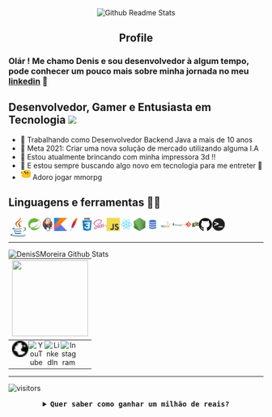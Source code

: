 <p align="center">
 <img width="100px" src="https://res.cloudinary.com/anuraghazra/image/upload/v1594908242/logo_ccswme.svg" align="center" alt="Github Readme Stats" />
 <h2 align="center">Profile</h2>
</p>


### Olár ! Me chamo Denis e sou desenvolvedor à algum tempo, pode conhecer um pouco mais sobre minha jornada no meu [linkedin] 👋

## Desenvolvedor, Gamer e Entusiasta em Tecnologia <img src="https://user-images.githubusercontent.com/5679180/79618120-0daffb80-80be-11ea-819e-d2b0fa904d07.gif" width="27px">
- 👯  Trabalhando como Desenvolvedor Backend Java a mais de 10 anos 
- 🥅  Meta 2021:  Criar uma nova solução de mercado utilizando alguma I.A
- 🔭  Estou atualmente brincando com minha impressora 3d !!
- 🌱  E estou sempre buscando algo novo em tecnologia para me entreter 🤣
- <img alt="GIF" src="https://github.com/deut-erium/deut-erium/blob/master/assets/happy.gif?raw=1" width="20vw" /> Adoro jogar mmorpg 


## Linguagens e ferramentas 👨‍💻

[<img align="left" alt="Java" width="38px" src="https://raw.githubusercontent.com/github/explore/80688e429a7d4ef2fca1e82350fe8e3517d3494d/topics/java/java.png" />][site]
[<img align="left" alt="Spring" width="26px" src="https://raw.githubusercontent.com/github/explore/80688e429a7d4ef2fca1e82350fe8e3517d3494d/topics/spring-boot/spring-boot.png" />][site]
[<img align="left" alt="Jenkins" width="26px" 
src="https://raw.githubusercontent.com/github/explore/4546263bd5739353083c33dada43f8f31e7d1fd6/topics/jenkins/jenkins.png" />][site]
[<img align="left" alt="Kotlin" width="26px" 
src="https://raw.githubusercontent.com/github/explore/80688e429a7d4ef2fca1e82350fe8e3517d3494d/topics/kotlin/kotlin.png" />][site]
[<img align="left" alt="Maven" width="26px" 
src="https://raw.githubusercontent.com/github/explore/80688e429a7d4ef2fca1e82350fe8e3517d3494d/topics/maven/maven.png" />][site]
[<img align="left" alt="CSS3" width="26px" src="https://raw.githubusercontent.com/github/explore/80688e429a7d4ef2fca1e82350fe8e3517d3494d/topics/css/css.png" />][site]
[<img align="left" alt="Sass" width="26px" src="https://raw.githubusercontent.com/github/explore/80688e429a7d4ef2fca1e82350fe8e3517d3494d/topics/sass/sass.png" />][site]
[<img align="left" alt="JavaScript" width="26px"  src="https://raw.githubusercontent.com/github/explore/80688e429a7d4ef2fca1e82350fe8e3517d3494d/topics/javascript/javascript.png" />][site]

[<img align="left" alt="React" width="26px" src="https://raw.githubusercontent.com/github/explore/80688e429a7d4ef2fca1e82350fe8e3517d3494d/topics/react/react.png" />][site]
[<img align="left" alt="Node.js" width="26px" src="https://raw.githubusercontent.com/github/explore/80688e429a7d4ef2fca1e82350fe8e3517d3494d/topics/nodejs/nodejs.png" />][site]

[<img align="left" alt="SQL" width="26px" src="https://raw.githubusercontent.com/github/explore/80688e429a7d4ef2fca1e82350fe8e3517d3494d/topics/sql/sql.png" />][site]

[<img align="left" alt="MySQL" width="26px" src="https://raw.githubusercontent.com/github/explore/80688e429a7d4ef2fca1e82350fe8e3517d3494d/topics/mysql/mysql.png" />][site]

[<img align="left" alt="MongoDB" width="26px" src="https://raw.githubusercontent.com/github/explore/80688e429a7d4ef2fca1e82350fe8e3517d3494d/topics/mongodb/mongodb.png" />][site]

[<img align="left" alt="Git" width="26px" src="https://raw.githubusercontent.com/github/explore/80688e429a7d4ef2fca1e82350fe8e3517d3494d/topics/git/git.png" />][site]

[<img align="left" alt="GitHub" width="26px" src="https://raw.githubusercontent.com/github/explore/78df643247d429f6cc873026c0622819ad797942/topics/github/github.png" />][site]
[<img align="left" alt="HTML5" width="26px" src="https://raw.githubusercontent.com/github/explore/80688e429a7d4ef2fca1e82350fe8e3517d3494d/topics/terminal/terminal.png" />][site]

<br/><br/>

---

<img align="left" alt="DenisSMoreira Github Stats" src="https://github-readme-stats.vercel.app/api?username=DenisSMoreira&show_icons=true&hide_border=true" />


<a><img src="https://icon-library.net//images/icon-programmer/icon-programmer-14.jpg" width="150px" height="150px" /></a> |
|:---------------------------------------------------------------------------------------------------------------------------------------: |
|<a href="https://www.linkedin.com/in/sanchit-vijay-774432178">[<img align="left" alt="denissoaresmoreira.com.nbr" width="32px" src="https://raw.githubusercontent.com/iconic/open-iconic/master/svg/globe.svg" />][site][<img align="left" alt="YouTube" width="32px" src="https://cdn.jsdelivr.net/npm/simple-icons@v3/icons/youtube.svg" />][youtube][<img align="left" alt="LinkedIn" width="32px" src="https://cdn.jsdelivr.net/npm/simple-icons@v3/icons/linkedin.svg" />][linkedin][<img align="left" alt="Instagram" width="32px" src="https://cdn.jsdelivr.net/npm/simple-icons@v3/icons/instagram.svg" />][instagram]</a>




---
![visitors](https://visitor-badge.laobi.icu/badge?page_id=DenisSMoreira.DenisSMoreira)

[site]: https://www.linkedin.com/in/denissmoreira/
[linkedin]: https://www.linkedin.com/in/denissmoreira/
[twitter]: https://twitter.com/codeSTACKr
[youtube]: https://youtube.com/Denissoaresmoreira
[instagram]: https://instagram.com/denissoaresmoreira
[linkedin]: https://linkedin.com/in/denissmoreira

<details align="center">
  <summary> 
    <b><samp> Quer saber como ganhar um milhão de reais? </samp></b>
  </summary>
  <samp>
   <b><h2 style="color: #fc6203">E U &nbsp; T A M B E M &nbsp; Q U E R O! </h2></b>
  </samp>
</details>
